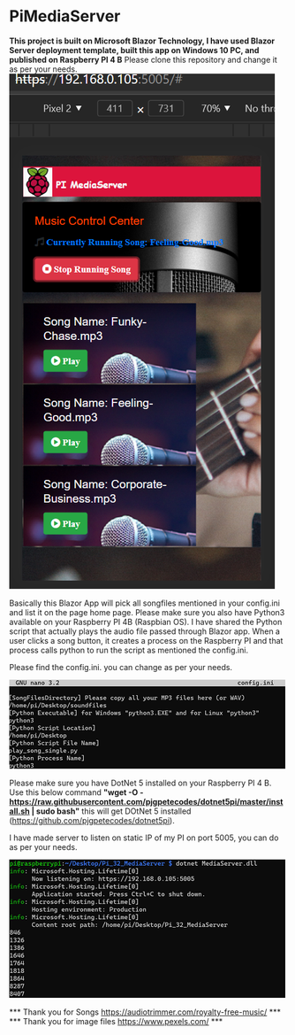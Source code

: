 # PiMediaServer

**This project is built on Microsoft Blazor Technology, I have used Blazor Server deployment template, built this app on Windows 10 PC, and published on Raspberry PI 4 B**
 Please clone this repository and change it as per your needs.
 ![alt text](https://github.com/prax78/PiMediaServer/blob/master/PI_server_1.png)
 
 Basically this Blazor App will pick all songfiles mentioned in your config.ini and list it on the page home page. Please make sure you also have Python3 available on your Raspberry PI 4B (Raspbian OS). I have shared the Python script that actually plays the audio file passed through Blazor app.
 When a user clicks a song button, it creates a process on the Raspberry PI  and that process calls python to run the script as mentioned the config.ini.
 
 Please find the config.ini. you can change as per your needs.
 
 ![alt text](https://github.com/prax78/PiMediaServer/blob/master/PI_server_configini.png)
 
 Please make sure you have DotNet 5 installed on your Raspberry PI 4 B.
 Use this below command
 ****"wget -O - https://raw.githubusercontent.com/pjgpetecodes/dotnet5pi/master/install.sh | sudo bash"****
 this will get DOtNet 5 installed (https://github.com/pjgpetecodes/dotnet5pi).
 
 I have made server to listen on static IP of my PI on port 5005, you can do as per your needs.
 
 ![alt text](https://github.com/prax78/PiMediaServer/blob/master/PI_server_kestrel.png)
 
 *** Thank you for Songs https://audiotrimmer.com/royalty-free-music/ ***
 *** Thank you for image files https://www.pexels.com/ ***
 
 
 
 
